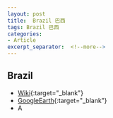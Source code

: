```yaml
---
layout: post
title:  Brazil 巴西
tags: Brazil 巴西 
categories:
- Article
excerpt_separator:  <!--more-->
---
```

## Brazil 
- [Wiki](https://zh.wikipedia.org/w/index.php?search=Brazil "Wiki"){:target="_blank"} 
- [GoogleEarth](https://earth.google.com/web/search/Brazil "GoogleEarth"){:target="_blank"} 
- A 

